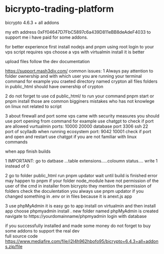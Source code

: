 # bicrypto-trading-platform
bicrypto 4.6.3 + all addons


my eth address 0xFf04647D7FbC5897c6a439D811eBB8deAdeF4033 to support me i have paid for some addons.

for better experience first install nodejs and  pnpm using root login to your vps script requires vps choose a vps with virtualmin install it is better

upload files follow the dev documentation 

https://support.mash3div.com/ 
common issues:
1 Always pay attention to folder ownership and with which user you are running your terminal command for example you craeted directory named crypton all files folders in public_html should have ownership of crypton 

2 do not forget to use cd public_html/ to run your command pnpm start or pnpm install  those are common bigginers mistakes 
who has not knowlege on linux not related to script

3 about firewall and port some vps came with security measures you should use port opening from command
for example use chatgpt to check if port are allowed vurtualmin ports: 10000 20000 database port 3306 ssh 22   
port of scylladb when running ecosystem port:
 9042 10001 check if port and open and restart use chatgpt if you are not familiar with linux commands 
 
when app finish builds 

1 IMPORTANT: go to datbase ...table extensions…..coloumn status…. write 1 instead of 0

2 go to folder public_html run pnpm updator wait until build is finished 
error may happen to pnpm if your folder node_module have not permission of the user of the cmd
in installer from bicrypto they mention the permission of folders check the doculentation 
you always use pnpm updator if you changed something in .env or in files because it is anext.js app

3 use phpMyAdmin it is easy go to app install on virtualmin and then install app choose phpmyadmin install . new folder named phpMyAdmin is created
navigate to https://yourdomainname/phpmyadmin login with database 

if you successfully installed and made some money do not forget to buy some addons to support the real dev  
full source code  https://www.mediafire.com/file/j2l4h962hbofo95/bicrypto+6.4.3+all+addons.zip/file
